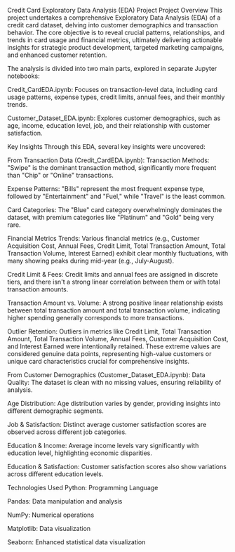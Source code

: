 Credit Card Exploratory Data Analysis (EDA) Project
Project Overview
This project undertakes a comprehensive Exploratory Data Analysis (EDA) of a credit card dataset, delving into customer demographics and transaction behavior. The core objective is to reveal crucial patterns, relationships, and trends in card usage and financial metrics, ultimately delivering actionable insights for strategic product development, targeted marketing campaigns, and enhanced customer retention.

The analysis is divided into two main parts, explored in separate Jupyter notebooks:

Credit_CardEDA.ipynb: Focuses on transaction-level data, including card usage patterns, expense types, credit limits, annual fees, and their monthly trends.

Customer_Dataset_EDA.ipynb: Explores customer demographics, such as age, income, education level, job, and their relationship with customer satisfaction.

Key Insights
Through this EDA, several key insights were uncovered:

From Transaction Data (Credit_CardEDA.ipynb):
Transaction Methods: "Swipe" is the dominant transaction method, significantly more frequent than "Chip" or "Online" transactions.

Expense Patterns: "Bills" represent the most frequent expense type, followed by "Entertainment" and "Fuel," while "Travel" is the least common.

Card Categories: The "Blue" card category overwhelmingly dominates the dataset, with premium categories like "Platinum" and "Gold" being very rare.

Financial Metrics Trends: Various financial metrics (e.g., Customer Acquisition Cost, Annual Fees, Credit Limit, Total Transaction Amount, Total Transaction Volume, Interest Earned) exhibit clear monthly fluctuations, with many showing peaks during mid-year (e.g., July-August).

Credit Limit & Fees: Credit limits and annual fees are assigned in discrete tiers, and there isn't a strong linear correlation between them or with total transaction amounts.

Transaction Amount vs. Volume: A strong positive linear relationship exists between total transaction amount and total transaction volume, indicating higher spending generally corresponds to more transactions.

Outlier Retention: Outliers in metrics like Credit Limit, Total Transaction Amount, Total Transaction Volume, Annual Fees, Customer Acquisition Cost, and Interest Earned were intentionally retained. These extreme values are considered genuine data points, representing high-value customers or unique card characteristics crucial for comprehensive insights.

From Customer Demographics (Customer_Dataset_EDA.ipynb):
Data Quality: The dataset is clean with no missing values, ensuring reliability of analysis.

Age Distribution: Age distribution varies by gender, providing insights into different demographic segments.

Job & Satisfaction: Distinct average customer satisfaction scores are observed across different job categories.

Education & Income: Average income levels vary significantly with education level, highlighting economic disparities.

Education & Satisfaction: Customer satisfaction scores also show variations across different education levels.

Technologies Used
Python: Programming Language

Pandas: Data manipulation and analysis

NumPy: Numerical operations

Matplotlib: Data visualization

Seaborn: Enhanced statistical data visualization
